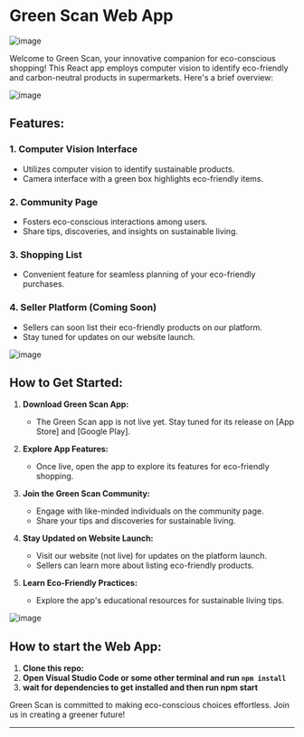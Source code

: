# Green Scan Web App

![image](https://github.com/ShreeveshKumar/Solution_challenge/assets/115733778/9cc05aa6-4d3a-40fe-b78f-0aa5ce60f2d5)


Welcome to Green Scan, your innovative companion for eco-conscious shopping! This React app employs computer vision to identify eco-friendly and carbon-neutral products in supermarkets. Here's a brief overview:

![image](https://github.com/ShreeveshKumar/Solution_challenge/assets/115733778/ba4ae349-23aa-48be-baad-b2df7c849fd4)


## Features:

### 1. Computer Vision Interface
   - Utilizes computer vision to identify sustainable products.
   - Camera interface with a green box highlights eco-friendly items.

### 2. Community Page
   - Fosters eco-conscious interactions among users.
   - Share tips, discoveries, and insights on sustainable living.

### 3. Shopping List
   - Convenient feature for seamless planning of your eco-friendly purchases.

### 4. Seller Platform (Coming Soon)
   - Sellers can soon list their eco-friendly products on our platform.
   - Stay tuned for updates on our website launch.

![image](https://github.com/ShreeveshKumar/Solution_challenge/assets/115733778/5ed78355-ce7c-423c-8132-debb28c464d6)


## How to Get Started:

1. **Download Green Scan App:**
   - The Green Scan app is not live yet. Stay tuned for its release on [App Store] and [Google Play].

2. **Explore App Features:**
   - Once live, open the app to explore its features for eco-friendly shopping.

3. **Join the Green Scan Community:**
   - Engage with like-minded individuals on the community page.
   - Share your tips and discoveries for sustainable living.

4. **Stay Updated on Website Launch:**
   - Visit our website  (not live) for updates on the platform launch.
   - Sellers can learn more about listing eco-friendly products.

5. **Learn Eco-Friendly Practices:**
   - Explore the app's educational resources for sustainable living tips.

![image](https://github.com/ShreeveshKumar/Solution_challenge/assets/115733778/53bd744e-d3eb-43cf-96ac-277376239969)


## How to start the Web App:

1. **Clone this repo:**
2. **Open Visual Studio Code or some other terminal and run ```npm install```**
3. **wait for dependencies to get installed and then run npm start**


Green Scan is committed to making eco-conscious choices effortless. Join us in creating a greener future!

---
